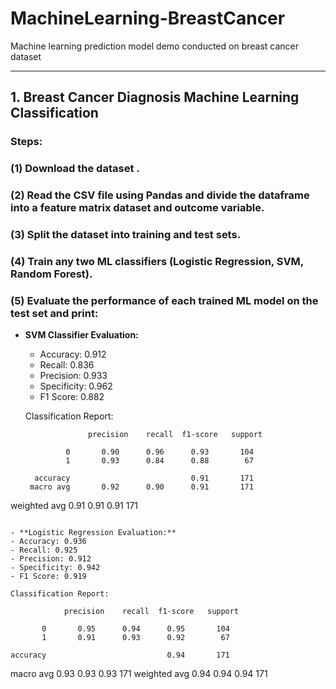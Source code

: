 # MachineLearning-BreastCancer
Machine learning prediction model demo conducted on breast cancer dataset

---

## 1. Breast Cancer Diagnosis Machine Learning Classification 

### Steps:

### (1) Download the dataset .

### (2) Read the CSV file using Pandas and divide the dataframe into a feature matrix dataset and outcome variable. 

### (3) Split the dataset into training and test sets.

### (4) Train any two ML classifiers (Logistic Regression, SVM, Random Forest).

### (5) Evaluate the performance of each trained ML model on the test set and print:
- **SVM Classifier Evaluation:**
  - Accuracy: 0.912
  - Recall: 0.836
  - Precision: 0.933
  - Specificity: 0.962
  - F1 Score: 0.882

  Classification Report:
  ```
                precision    recall  f1-score   support

           0       0.90      0.96      0.93       104
           1       0.93      0.84      0.88        67

    accuracy                           0.91       171
   macro avg       0.92      0.90      0.91       171
weighted avg       0.91      0.91      0.91       171
  ```

- **Logistic Regression Evaluation:**
  - Accuracy: 0.936
  - Recall: 0.925
  - Precision: 0.912
  - Specificity: 0.942
  - F1 Score: 0.919

  Classification Report:
  ```
                precision    recall  f1-score   support

           0       0.95      0.94      0.95       104
           1       0.91      0.93      0.92        67

    accuracy                           0.94       171
   macro avg       0.93      0.93      0.93       171
weighted avg       0.94      0.94      0.94       171
  ```

